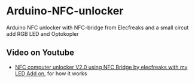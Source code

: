 # Arduino-NFC-unlocker
Arduino NFC unlocker with NFC-bridge from Elecfreaks and a small circut add RGB LED and Optokopler

## Video on Youtube
* [NFC computer unlocker V2.0 using NFC Bridge by elecfreaks with my LED Add on](https://www.youtube.com/watch?v=7boodr89aAs), for how it works
